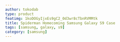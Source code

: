 ```yaml
---
author: tokodab
type: product
featimg: 1koDOGyIjxEs9gC2_0d3wr8cTbnRVMMtk
title: Spiderman Homecoming Samsung Galaxy S9 Case
tags: [samsung, galaxy, s9]
category: [samsung]
---
```

